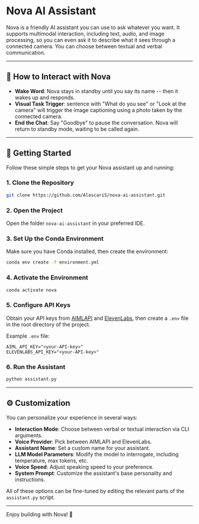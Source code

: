 # Nova AI Assistant

Nova is a friendly AI assistant you can use to ask whatever you want. It supports multimodal interaction, including text, audio, and image processing, so you can even ask it to describe what it sees through a connected camera.
You can choose between textual and verbal communication.

---

## 🤖 How to Interact with Nova

* **Wake Word**: Nova stays in standby until you say its name -- then it wakes up and responds.
* **Visual Task Trigger**: sentence with "What do you see" or "Look at the camera" will trigger the image captioning using a photo taken by the connected camera.
* **End the Chat**: Say "Goodbye" to pause the conversation. Nova will return to standby mode, waiting to be called again.

---

## 🚀 Getting Started

Follow these simple steps to get your Nova assistant up and running:

### 1. Clone the Repository

```bash
git clone https://github.com/AloscariS/nova-ai-assistant.git
```

### 2. Open the Project

Open the folder `nova-ai-assistant` in your preferred IDE.

### 3. Set Up the Conda Environment

Make sure you have Conda installed, then create the environment:

```bash
conda env create -f environment.yml
```

### 4. Activate the Environment

```bash
conda activate nova
```

### 5. Configure API Keys

Obtain your API keys from [AIMLAPI](https://aimlapi.com) and [ElevenLabs](https://elevenlabs.io), then create a `.env` file in the root directory of the project.

Example `.env` file:

```
AIML_API_KEY="<your-API-key>"
ELEVENLABS_API_KEY="<your-API-key>"
```

### 6. Run the Assistant

```bash
python assistant.py
```

---

## ⚙️ Customization

You can personalize your experience in several ways:

* **Interaction Mode**: Choose between verbal or textual interaction via CLI arguments.
* **Voice Provider**: Pick between AIMLAPI and ElevenLabs.
* **Assistant Name**: Set a custom name for your assistant.
* **LLM Model Parameters**: Modify the model to interrogate, including temperature, max tokens, etc.
* **Voice Speed**: Adjust speaking speed to your preference.
* **System Prompt**: Customize the assistant's base personality and instructions.

All of these options can be fine-tuned by editing the relevant parts of the `assistant.py` script.

---

Enjoy building with Nova! 🌟
